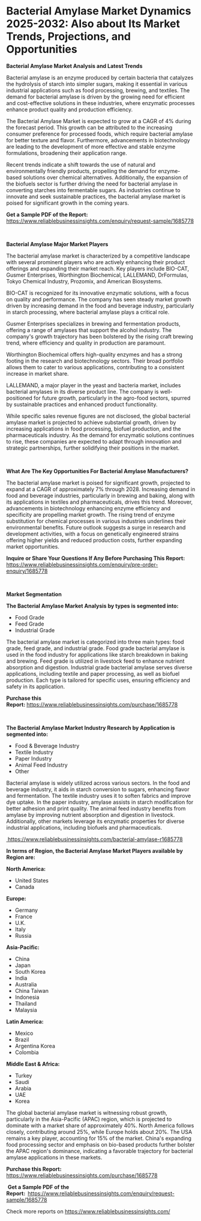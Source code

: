 <p><h1>Bacterial Amylase Market Dynamics 2025-2032: Also about Its Market Trends, Projections, and Opportunities</h1></p><p><strong>Bacterial Amylase Market Analysis and Latest Trends</strong></p>
<p><p>Bacterial amylase is an enzyme produced by certain bacteria that catalyzes the hydrolysis of starch into simpler sugars, making it essential in various industrial applications such as food processing, brewing, and textiles. The demand for bacterial amylase is driven by the growing need for efficient and cost-effective solutions in these industries, where enzymatic processes enhance product quality and production efficiency.</p><p>The Bacterial Amylase Market is expected to grow at a CAGR of 4% during the forecast period. This growth can be attributed to the increasing consumer preference for processed foods, which require bacterial amylase for better texture and flavor. Furthermore, advancements in biotechnology are leading to the development of more effective and stable enzyme formulations, broadening their application range. </p><p>Recent trends indicate a shift towards the use of natural and environmentally friendly products, propelling the demand for enzyme-based solutions over chemical alternatives. Additionally, the expansion of the biofuels sector is further driving the need for bacterial amylase in converting starches into fermentable sugars. As industries continue to innovate and seek sustainable practices, the bacterial amylase market is poised for significant growth in the coming years.</p></p>
<p><strong>Get a Sample PDF of the Report:&nbsp;</strong> <a href="https://www.reliablebusinessinsights.com/enquiry/request-sample/1685778?utm_campaign=3105&utm_medium=2&utm_source=Github&utm_content=ia&utm_term=24032025&utm_id=bacterial-amylase">https://www.reliablebusinessinsights.com/enquiry/request-sample/1685778</a></p>
<p>&nbsp;</p>
<p><strong>Bacterial Amylase Major Market Players</strong></p>
<p><p>The bacterial amylase market is characterized by a competitive landscape with several prominent players who are actively enhancing their product offerings and expanding their market reach. Key players include BIO-CAT, Gusmer Enterprises, Worthington Biochemical, LALLEMAND, DrFormulas, Tokyo Chemical Industry, Prozomix, and American Biosystems. </p><p>BIO-CAT is recognized for its innovative enzymatic solutions, with a focus on quality and performance. The company has seen steady market growth driven by increasing demand in the food and beverage industry, particularly in starch processing, where bacterial amylase plays a critical role. </p><p>Gusmer Enterprises specializes in brewing and fermentation products, offering a range of amylases that support the alcohol industry. The company's growth trajectory has been bolstered by the rising craft brewing trend, where efficiency and quality in production are paramount.</p><p>Worthington Biochemical offers high-quality enzymes and has a strong footing in the research and biotechnology sectors. Their broad portfolio allows them to cater to various applications, contributing to a consistent increase in market share.</p><p>LALLEMAND, a major player in the yeast and bacteria market, includes bacterial amylases in its diverse product line. The company is well-positioned for future growth, particularly in the agro-food sectors, spurred by sustainable practices and enhanced product functionality.</p><p>While specific sales revenue figures are not disclosed, the global bacterial amylase market is projected to achieve substantial growth, driven by increasing applications in food processing, biofuel production, and the pharmaceuticals industry. As the demand for enzymatic solutions continues to rise, these companies are expected to adapt through innovation and strategic partnerships, further solidifying their positions in the market.</p></p>
<p>&nbsp;</p>
<p><strong>What Are The Key Opportunities For Bacterial Amylase Manufacturers?</strong></p>
<p><p>The bacterial amylase market is poised for significant growth, projected to expand at a CAGR of approximately 7% through 2028. Increasing demand in food and beverage industries, particularly in brewing and baking, along with its applications in textiles and pharmaceuticals, drives this trend. Moreover, advancements in biotechnology enhancing enzyme efficiency and specificity are propelling market growth. The rising trend of enzyme substitution for chemical processes in various industries underlines their environmental benefits. Future outlook suggests a surge in research and development activities, with a focus on genetically engineered strains offering higher yields and reduced production costs, further expanding market opportunities.</p></p>
<p><strong>Inquire or Share Your Questions If Any Before Purchasing This Report:</strong> <a href="https://www.reliablebusinessinsights.com/enquiry/pre-order-enquiry/1685778?utm_campaign=3105&utm_medium=2&utm_source=Github&utm_content=ia&utm_term=24032025&utm_id=bacterial-amylase">https://www.reliablebusinessinsights.com/enquiry/pre-order-enquiry/1685778</a></p>
<p>&nbsp;</p>
<p><strong>Market Segmentation</strong></p>
<p><strong>The Bacterial Amylase Market Analysis by types is segmented into:</strong></p>
<p><ul><li>Food Grade</li><li>Feed Grade</li><li>Industrial Grade</li></ul></p>
<p><p>The bacterial amylase market is categorized into three main types: food grade, feed grade, and industrial grade. Food grade bacterial amylase is used in the food industry for applications like starch breakdown in baking and brewing. Feed grade is utilized in livestock feed to enhance nutrient absorption and digestion. Industrial grade bacterial amylase serves diverse applications, including textile and paper processing, as well as biofuel production. Each type is tailored for specific uses, ensuring efficiency and safety in its application.</p></p>
<p><strong>Purchase this Report:&nbsp;</strong><a href="https://www.reliablebusinessinsights.com/purchase/1685778?utm_campaign=3105&utm_medium=2&utm_source=Github&utm_content=ia&utm_term=24032025&utm_id=bacterial-amylase">https://www.reliablebusinessinsights.com/purchase/1685778</a></p>
<p>&nbsp;</p>
<p><strong>The Bacterial Amylase Market Industry Research by Application is segmented into:</strong></p>
<p><ul><li>Food & Beverage Industry</li><li>Textile Industry</li><li>Paper Industry</li><li>Animal Feed Industry</li><li>Other</li></ul></p>
<p><p>Bacterial amylase is widely utilized across various sectors. In the food and beverage industry, it aids in starch conversion to sugars, enhancing flavor and fermentation. The textile industry uses it to soften fabrics and improve dye uptake. In the paper industry, amylase assists in starch modification for better adhesion and print quality. The animal feed industry benefits from amylase by improving nutrient absorption and digestion in livestock. Additionally, other markets leverage its enzymatic properties for diverse industrial applications, including biofuels and pharmaceuticals.</p></p>
<p><a href="https://www.reliablebusinessinsights.com/bacterial-amylase-r1685778?utm_campaign=3105&utm_medium=2&utm_source=Github&utm_content=ia&utm_term=24032025&utm_id=bacterial-amylase">&nbsp;https://www.reliablebusinessinsights.com/bacterial-amylase-r1685778</a></p>
<p><strong>In terms of Region, the Bacterial Amylase Market Players available by Region are:</strong></p>
<p>
    <p> <strong> North America: </strong>
        <ul>
            <li>United States</li>
            <li>Canada</li>
        </ul>
        </p> 
    <p> <strong> Europe: </strong>
        <ul>
            <li>Germany</li>
            <li>France</li>
            <li>U.K.</li>
            <li>Italy</li>
            <li>Russia</li>
        </ul>
        </p> 
    <p> <strong> Asia-Pacific: </strong>
        <ul>
            <li>China</li>
            <li>Japan</li>
            <li>South Korea</li>
            <li>India</li>
            <li>Australia</li>
            <li>China Taiwan</li>
            <li>Indonesia</li>
            <li>Thailand</li>
            <li>Malaysia</li>
        </ul>
        </p> 
    <p> <strong> Latin America: </strong>
        <ul>
            <li>Mexico</li>
            <li>Brazil</li>
            <li>Argentina Korea</li>
            <li>Colombia</li>
        </ul>
        </p> 
    <p> <strong> Middle East & Africa: </strong>
        <ul>
            <li>Turkey</li>
            <li>Saudi</li>
            <li>Arabia</li>
            <li>UAE</li>
            <li>Korea</li>
        </ul>
    </p>
    </p>
<p><p>The global bacterial amylase market is witnessing robust growth, particularly in the Asia-Pacific (APAC) region, which is projected to dominate with a market share of approximately 40%. North America follows closely, contributing around 25%, while Europe holds about 20%. The USA remains a key player, accounting for 15% of the market. China's expanding food processing sector and emphasis on bio-based products further bolster the APAC region's dominance, indicating a favorable trajectory for bacterial amylase applications in these markets.</p></p>
<p><strong>Purchase this Report: </strong><a href="https://www.reliablebusinessinsights.com/purchase/1685778?utm_campaign=3105&utm_medium=2&utm_source=Github&utm_content=ia&utm_term=24032025&utm_id=bacterial-amylase">https://www.reliablebusinessinsights.com/purchase/1685778</a></p>
<p>&nbsp;<strong>Get a Sample PDF of the Report:&nbsp;&nbsp;</strong><a href="https://www.reliablebusinessinsights.com/enquiry/request-sample/1685778?utm_campaign=3105&utm_medium=2&utm_source=Github&utm_content=ia&utm_term=24032025&utm_id=bacterial-amylase">https://www.reliablebusinessinsights.com/enquiry/request-sample/1685778</a></p>
<p><strong></strong></p>
<p>Check more reports on <a href="https://www.reliablebusinessinsights.com/?utm_campaign=3105&utm_medium=2&utm_source=Github&utm_content=ia&utm_term=24032025&utm_id=bacterial-amylase">https://www.reliablebusinessinsights.com/</a></p>